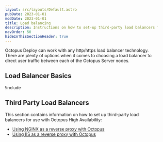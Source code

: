 ```yaml
---
layout: src/layouts/Default.astro
pubDate: 2023-01-01
modDate: 2023-01-01
title: Load balancing
description: Instructions on how to set-up third-party load balancers for Octopus High Availability (HA) to direct user traffic between each of the Octopus Server nodes.
navOrder: 50
hideInThisSectionHeader: true
---
```


Octopus Deploy can work with any http/https load balancer technology.  There are plenty of options when it comes to choosing a load balancer to direct user traffic between each of the Octopus Server nodes.

## Load Balancer Basics

!include <load-balancer-endpoint-info>

## Third Party Load Balancers

This section contains information on how to set up third-party load balancers for use with Octopus High Availability:

- [Using NGINX as a reverse proxy with Octopus](/docs/security/exposing-octopus/use-nginx-as-reverse-proxy)
- [Using IIS as a reverse proxy with Octopus](/docs/security/exposing-octopus/use-iis-as-reverse-proxy)